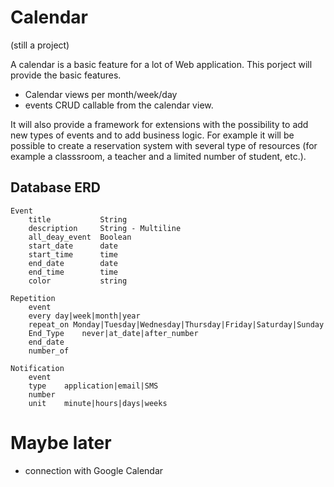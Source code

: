 # Calendar

(still a project)

A calendar is a basic feature for a lot of Web application. This porject will provide the basic features.

* Calendar views per month/week/day
* events CRUD callable from the calendar view.

It will also provide a framework for extensions with the possibility to add new types of events and to add business logic.
For example it will be possible to create a reservation system with several type of resources (for example a classsroom, a teacher and a limited number of student, etc.).

## Database ERD

    Event
        title           String
        description     String - Multiline
        all_deay_event  Boolean
        start_date      date
        start_time      time
        end_date        date
        end_time        time
        color           string
        
    Repetition
        event
        every day|week|month|year
        repeat_on Monday|Tuesday|Wednesday|Thursday|Friday|Saturday|Sunday
        End_Type    never|at_date|after_number
        end_date
        number_of
        
    Notification
        event
        type    application|email|SMS
        number
        unit    minute|hours|days|weeks
        
    

# Maybe later

* connection with Google Calendar
